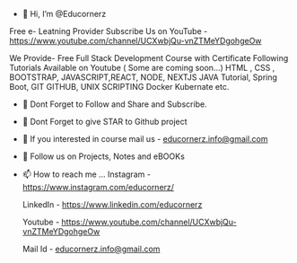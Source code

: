 - 👋 Hi, I’m @Educornerz
  
 Free e- Leatning Provider 
 Subscribe Us on YouTube -
https://www.youtube.com/channel/UCXwbjQu-vnZTMeYDgohgeOw

 We Provide-
Free Full Stack Development Course with Certificate
Following Tutorials Available on Youtube ( Some are coming soon...)
HTML , CSS , BOOTSTRAP, JAVASCRIPT,REACT, NODE, NEXTJS
JAVA Tutorial, Spring Boot,
GIT GITHUB, UNIX SCRIPTING
Docker Kubernate etc.
- 🌱 Dont Forget to Follow and Share and Subscribe.
- 🌱 Dont Forget to give STAR to Github project

- 👀 If you interested in course mail us - educornerz.info@gmail.com

- 💞️ Follow us on Projects, Notes and eBOOKs 

- 📫 How to reach me ...
  Instagram - https://www.instagram.com/educornerz/
  
  LinkedIn - https://www.linkedin.com/educornerz
  
  Youtube - https://www.youtube.com/channel/UCXwbjQu-vnZTMeYDgohgeOw
  
  Mail Id - educornerz.info@gmail.com

<!---
Educornerz/Educornerz is a ✨ special ✨ repository because its `README.md` (this file) appears on your GitHub profile.
You can click the Preview link to take a look at your changes.
--->
